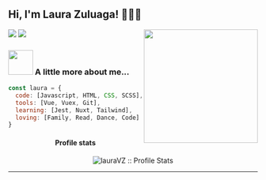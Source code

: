 <h2> Hi, I'm Laura Zuluaga! 👋👩‍💻 </h2>
<img align='right' src="https://media.giphy.com/media/ieyl9zmCjO4b4t6qoY/giphy.gif" width="230">

[![](https://img.shields.io/badge/LinkedIn-lauraVZ-blue)](https://www.linkedin.com/in/laura-vanessa-zuluaga-arango-69b942191/)
[![](https://img.shields.io/badge/Gmail-l.vanesa.13@gmail.com-red)](mailto:l.vanesa.13@gmail.com)


### <img src="https://media.giphy.com/media/VgCDAzcKvsR6OM0uWg/giphy.gif" width="50"> A little more about me...  

```javascript
const laura = {
  code: [Javascript, HTML, CSS, SCSS],
  tools: [Vue, Vuex, Git],
  learning: [Jest, Nuxt, Tailwind], 
  loving: [Family, Read, Dance, Code]
}
```
<h4 align="center">Profile stats</h4>
<p align="center"><img src="https://github-readme-stats.vercel.app/api?username=LauraVZuluaga&count_private=true&show_icons=true&theme=jolly" alt="lauraVZ :: Profile Stats" /></p>

---
